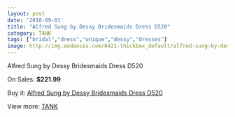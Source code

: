 ```yaml
---
layout: post
date: '2018-09-01'
title: "Alfred Sung by Dessy Bridesmaids Dress D520"
category: TANK
tags: ["bridal","dress","unique","dessy","dresses"]
image: http://img.eudances.com/6421-thickbox_default/alfred-sung-by-dessy-bridesmaids-dress-d520.jpg
---
```

Alfred Sung by Dessy Bridesmaids Dress D520

On Sales: **$221.99**
<a href="https://www.eudances.com/en/tank/2336-alfred-sung-by-dessy-bridesmaids-dress-d520.html"><amp-img layout="responsive" width="600" height="600" src="//img.eudances.com/6421-thickbox_default/alfred-sung-by-dessy-bridesmaids-dress-d520.jpg" alt="Alfred Sung by Dessy Bridesmaids Dress D520 0" /></a>
<a href="https://www.eudances.com/en/tank/2336-alfred-sung-by-dessy-bridesmaids-dress-d520.html"><amp-img layout="responsive" width="600" height="600" src="//img.eudances.com/6422-thickbox_default/alfred-sung-by-dessy-bridesmaids-dress-d520.jpg" alt="Alfred Sung by Dessy Bridesmaids Dress D520 1" /></a>

Buy it: [Alfred Sung by Dessy Bridesmaids Dress D520](https://www.eudances.com/en/tank/2336-alfred-sung-by-dessy-bridesmaids-dress-d520.html "Alfred Sung by Dessy Bridesmaids Dress D520")

View more: [TANK](https://www.eudances.com/en/28-tank "TANK")